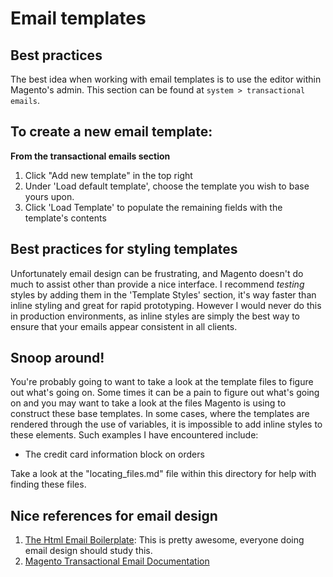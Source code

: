 # Email templates

## Best practices

The best idea when working with email templates is to use the editor within Magento's admin. This section can be found at `system > transactional emails`.

## To create a new email template:

**From the transactional emails section**

1. Click "Add new template" in the top right
2. Under 'Load default template', choose the template you wish to base yours upon.
3. Click 'Load Template' to populate the remaining fields with the template's contents

## Best practices for styling templates

Unfortunately email design can be frustrating, and Magento doesn't do much to assist other than provide a nice interface. 
I recommend *testing* styles by adding them in the 'Template Styles' section, it's way faster than inline styling and 
great for rapid prototyping. However I would never do this in production environments, as inline styles are simply the 
best way to ensure that your emails appear consistent in all clients.


## Snoop around!

You're probably going to want to take a look at the template files to figure out what's going on. Some times it 
can be a pain to figure out what's going on and you may want to take a look at the files Magento is using to construct
these base templates. In some cases, where the templates are rendered through the use of variables, it is impossible to
add inline styles to these elements. Such examples I have encountered include:

* The credit card information block on orders

Take a look at the "locating_files.md" file within this directory for help with finding these files.


## Nice references for email design

1. [The Html Email Boilerplate](http://htmlemailboilerplate.com/): This is pretty awesome, everyone doing email design should
study this.
2. [Magento Transactional Email Documentation](http://www.magentocommerce.com/wiki/modules_reference/english/mage_adminhtml/system_email_template/index)